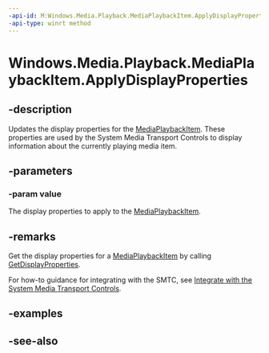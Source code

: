 ```yaml
---
-api-id: M:Windows.Media.Playback.MediaPlaybackItem.ApplyDisplayProperties(Windows.Media.Playback.MediaItemDisplayProperties)
-api-type: winrt method
---
```


<!-- Method syntax
public void ApplyDisplayProperties(Windows.Media.Playback.MediaItemDisplayProperties value)
-->

# Windows.Media.Playback.MediaPlaybackItem.ApplyDisplayProperties

## -description
Updates the display properties for the [MediaPlaybackItem](mediaplaybackitem.md). These properties are used by the System Media Transport Controls to display information about the currently playing media item.

## -parameters
### -param value
The display properties to apply to the [MediaPlaybackItem](mediaplaybackitem.md).

## -remarks
Get the display properties for a [MediaPlaybackItem](mediaplaybackitem.md) by calling [GetDisplayProperties](mediaplaybackitem_getdisplayproperties_103236454.md).

For how-to guidance for integrating with the SMTC, see [Integrate with the System Media Transport Controls](https://msdn.microsoft.com/windows/uwp/audio-video-camera/integrate-with-systemmediatransportcontrols).

## -examples

## -see-also
